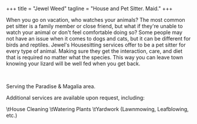 +++
title = "Jewel Weed"
tagline = "House and Pet Sitter. Maid."
+++

When you go on vacation, who watches your animals? The most common pet sitter is a family member or close friend, but what if they're unable to watch your animal or don't feel comfortable doing so? Some people may not have an issue when it comes to dogs and cats, but it can be different for birds and reptiles. Jewel's Housesitting services offer to be a pet sitter for every type of animal. Making sure they get the interaction, care, and diet that is required no matter what the species. This way you can leave town knowing your lizard will be well fed when you get back.

&nbsp;

Serving the Paradise & Magalia area.


Additional services are available upon request, including:

\tHouse Cleaning
\tWatering Plants
\tYardwork (Lawnmowing, Leafblowing, etc.)